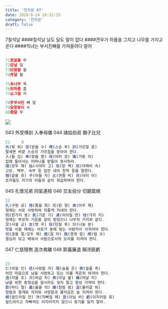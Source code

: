 ```yaml
---
title: '천자문 07'
date: 2020-6-14 16:21:13
category: '천자문'
draft: false
---
```


7칠석날 ####칠석날 날도 달도 말이 없다 ####견우가 하품을 그치고 나무를 가지고 온다 ####직녀는 부서진뼈를 가져올려다 말어

```js

71无없을 무
72日날 일
73曰말할 왈
74月달 월

75木나무 목
76欠하품 흠
77止그칠 지

78歹부서진 뼈 알
79殳몽둥이 수
80毋말 무
```



![](https://i.ibb.co/SsY0kw8/2020-07-01-3-47-08.png)

043 外受傅訓 入奉母儀 044 諸姑伯叔 猶子比兒 

```js
21     0
外(밖 외) 受(받을 수) 傅(스승 부) 訓(가르칠 훈)
팔세면 바깥 스승의 가르침을 받아야 한다.
入(들 입) 奉(받들 봉) 母(어미 모) 儀(거동 의)
집에 들어서는 어머니를 받들어 종사하라.
諸(모두 제) 姑(시어미 고) 伯(맏 백) 叔(아재비 숙)
고모, 백부, 숙부 등 집안 내의 친척 등을 말한다.
猶(같을 유) 子(아들 자) 比(견줄 비) 兒(아이 아)
조카들도 자기의 아들과 같이 취급하여야 한다.
```
045 孔懷兄弟 同氣連枝 046 交友投分 切磨箴規 

```js
22
孔(구멍 공) 懷(품을 회) 兄(맏 형) 弟(아우 제)
형제는 서로 사랑하여 의좋게 지내야 한다.
同(한가지 동) 氣(기운 기) 連(이어질 연) 枝(가지 지)
형제는 부모의 기운을 같이 받았으니 나무의 가지와 같다.
交(사귈 교) 友(벗 우) 投(던질 투) 分(나눌 분)
벗을 사귈 때에는 서로가 분에 맞는 사람끼리 사귀어야 한다.
切(끊을 절/모두 체) 磨(갈 마) 箴(경계 잠) 規(법 규)
열심히 닦고 배워서 사람으로서의 도리를 지켜야 한다.
```
047 仁慈隱惻 造次弗離 048 節義廉退 顛沛匪虧 
```js

23
仁(어질 인) 慈(사랑할 자) 隱(숨을 은) 惻(슬플 측)
어진 마음으로 남을 사랑하고 또는 이를 측은히 여겨야 한다.
造(지을 조) 次(버금 차) 弗(아닐 불) 離(떠날 리)
남을 위한 동정심을 잠시라도 잊지 말고 항상 가져야 한다.
節(마디 절) 義(옳을 의) 廉(청렴 렴) 退(물러갈 퇴)
청렴과 절개와 의리와 사양함과 물러감은 늘 지켜야 한다.
顚(엎드러질 전) 沛(자빠질 패) 匪(아닐 비) 虧(이지러질 휴)
엎드려지고 자빠져도 이지러지지 않으니 용기를 잃지 말라.
```
<!--stackedit_data:
eyJoaXN0b3J5IjpbLTExNTc4NzAzNzUsLTY3OTY2ODUzLDM3OT
gyNjA0LC0xNTAxMjYzNTcyLDg5NTE1ODQ1NCw5NzY0NDYwNTld
fQ==
-->
